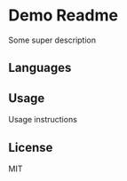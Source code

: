 # Demo Readme

Some super description

## Languages

<!-- TRANSLATE-README-LANGUAGES-START -->
<!-- TRANSLATE-README-LANGUAGES-END -->

## Usage

Usage instructions

## License

MIT